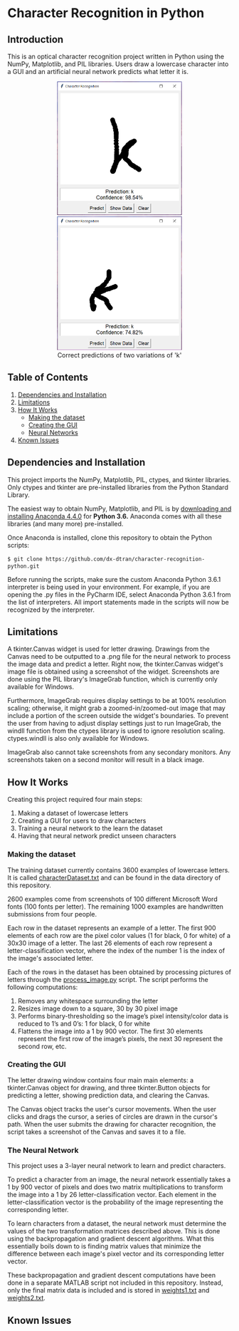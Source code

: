 # Character Recognition in Python

## Introduction

This is an optical character recognition project written in Python using the NumPy, Matplotlib, and PIL libraries. Users draw a lowercase character into a GUI and an artificial neural network predicts what letter it is.

<p align="center">
<img src="https://github.com/dx-dtran/character-recognition-python/blob/master/images/example1.PNG" height="300"/>
<img src="https://github.com/dx-dtran/character-recognition-python/blob/master/images/example2.PNG" height="300"/>
<br>Correct predictions of two variations of 'k'
</p>

## Table of Contents
1. [Dependencies and Installation](#dependencies-and-installation)
2. [Limitations](#limitations)
3. [How It Works](#how-it-works)
    * [Making the dataset](#making-the-dataset)
    * [Creating the GUI](#creating-the-gui)
    * [Neural Networks](#the-neural-network)
4. [Known Issues](#known-issues)

## Dependencies and Installation

This project imports the NumPy, Matplotlib, PIL, ctypes, and tkinter libraries. Only ctypes and tkinter are pre-installed libraries from the Python Standard Library.

The easiest way to obtain NumPy, Matplotlib, and PIL is by [downloading and installing Anaconda 4.4.0](https://www.continuum.io/downloads) for **Python 3.6.** Anaconda comes with all these libraries (and many more) pre-installed.

Once Anaconda is installed, clone this repository to obtain the Python scripts:
```
$ git clone https://github.com/dx-dtran/character-recognition-python.git
```

Before running the scripts, make sure the custom Anaconda Python 3.6.1 interpreter is being used in your environment. For example, if you are opening the .py files in the PyCharm IDE, select Anaconda Python 3.6.1 from the list of interpreters. All import statements made in the scripts will now be recognized by the interpreter.

## Limitations

A tkinter.Canvas widget is used for letter drawing. Drawings from the Canvas need to be outputted to a .png file for the neural network to process the image data and predict a letter. Right now, the tkinter.Canvas widget's image file is obtained using a screenshot of the widget. Screenshots are done using the PIL library's ImageGrab function, which is currently only available for Windows. 

Furthermore, ImageGrab requires display settings to be at 100% resolution scaling; otherwise, it might grab a zoomed-in/zoomed-out image that may include a portion of the screen outside the widget's boundaries. To prevent the user from having to adjust display settings just to run ImageGrab, the windll function from the ctypes library is used to ignore resolution scaling. ctypes.windll is also only available for Windows.

ImageGrab also cannot take screenshots from any secondary monitors. Any screenshots taken on a second monitor will result in a black image.

## How It Works

Creating this project required four main steps:
1. Making a dataset of lowercase letters
2. Creating a GUI for users to draw characters
3. Training a neural network to the learn the dataset
4. Having that neural network predict unseen characters

### Making the dataset

The training dataset currently contains 3600 examples of lowercase letters. It is called [characterDataset.txt](https://github.com/dx-dtran/character-recognition-python/blob/master/data/characterDataset.txt) and can be found in the data directory of this repository.

2600 examples come from screenshots of 100 different Microsoft Word fonts (100 fonts per letter). The remaining 1000 examples are handwritten submissions from four people.

Each row in the dataset represents an example of a letter. The first 900 elements of each row are the pixel color values (1 for black, 0 for white) of a 30x30 image of a letter. The last 26 elements of each row represent a letter-classification vector, where the index of the number 1 is the index of the image's associated letter.

Each of the rows in the dataset has been obtained by processing pictures of letters through the [process_image.py](https://github.com/dx-dtran/character-recognition-python/blob/master/process_image.py) script. The script performs the following computations:
1. Removes any whitespace surrounding the letter
2. Resizes image down to a square, 30 by 30 pixel image
3. Performs binary-thresholding so the image’s pixel intensity/color data is reduced to 1’s and 0’s: 1 for black, 0 for white
4. Flattens the image into a 1 by 900 vector. The first 30 elements represent the first row of the image’s pixels, the next 30 represent the second row, etc.

### Creating the GUI

The letter drawing window contains four main main elements: a tkinter.Canvas object for drawing, and three tkinter.Button objects for predicting a letter, showing prediction data, and clearing the Canvas. 

The Canvas object tracks the user's cursor movements. When the user clicks and drags the cursor, a series of circles are drawn in the cursor's path. When the user submits the drawing for character recognition, the script takes a screenshot of the Canvas and saves it to a file.

### The Neural Network

This project uses a 3-layer neural network to learn and predict characters. 

To predict a character from an image, the neural network essentially takes a 1 by 900 vector of pixels and does two matrix multiplications to transform the image into a 1 by 26 letter-classification vector. Each element in the letter-classification vector is the probability of the image representing the corresponding letter.

To learn characters from a dataset, the neural network must determine the values of the two transformation matrices described above. This is done using the backpropagation and gradient descent algorithms. What this essentially boils down to is finding matrix values that minimize the difference between each image's pixel vector and its corresponding letter vector.

These backpropagation and gradient descent computations have been done in a separate MATLAB script not included in this repository. Instead, only the final matrix data is included and is stored in [weights1.txt](https://github.com/dx-dtran/character-recognition-python/blob/master/weights1.txt) and [weights2.txt](https://github.com/dx-dtran/character-recognition-python/blob/master/weights2.txt).

## Known Issues
